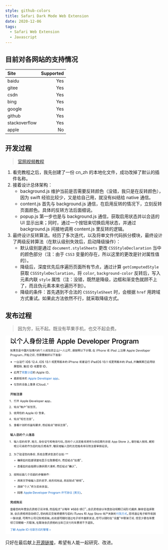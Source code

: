 ```yaml
---
style: github-colors
title: Safari Dark Mode Web Extension
date: 2020-12-06
tags:
  - Safari Web Extension
  - Javascript
---
```


## 目前对各网站的支持情况

| Site          | Supported |
| :------------ | --------: |
| baidu         |       Yes |
| gitee         |       Yes |
| csdn          |       Yes |
| bing          |       Yes |
| google        |       Yes |
| github        |       Yes |
| stackoverflow |       Yes |
| apple         |        No |

## 开发过程

> [官网视频教程](https://devstreaming-cdn.apple.com/videos/wwdc/2020/10665/3/C174BFAC-4EEB-41C6-9019-4386F9E18CD5/master.m3u8)

1. 看完教程之后，我先创建了一份 cn_zh 的本地化文件，成功改掉了默认的插件名称。
2. 接着设计总体架构：
   - background.js 维护当前是否需要反转颜色（没错，我只是在反转颜色），因为 swift 经验比较少，又是给自己用，就没有纠结给 native 通信。
   - content.js 首先与 background.js 通信，在启用反转的情况下，立刻反转页面颜色。具体的反转方法后面细说。
   - popup.js 第一步也是与 background.js 通信，获取启用状态并以合适的 UI 显示出来；同时，通过一个按钮来切换启用状态，并通过 background.js 间接地调用 content.js 里反转的逻辑。
3. 最终设计反转算法。经历了多次迭代，以及将单文件代码拆分模块，最终设计了两级反转算法（在默认级别失效后，启动降级操作）：
   - 默认级别是通过 `document.styleSheets` 更改 `CSSStyleDeclaration` 当中的颜色部分（注：由于 `CSS3` 变量的存在，所以这里的更改是针对属性值的）。
   - 降级后，深度优先后序遍历页面所有节点，通过计算 `getComputedStyle` 获取 `CSSStyleDeclaration`，将 `color`, `background-color` 反转后，写入元素内联 `style` 属性（注：没错，既然是降级，边框和渐变色就顾不上了，而且伪元素本来也遍历不到）。
   - 降级的条件：首先遇到不合法的 `CSSStyleSheet` 时，会根据 `href` 用跨域方式重试。如果此方法依然不行，就采取降级方式。

## 发布过程

> 因为穷，玩不起。既没有苹果手机，也交不起会费。

![因为穷，玩不起](Safari-Dark-Mode-Web-Extension/lack-of-money.png)

只好在最后献上[开源链接](https://gitee.com/yx1991/dark-mode-web-extension)，希望有人能一起研究、改进。
